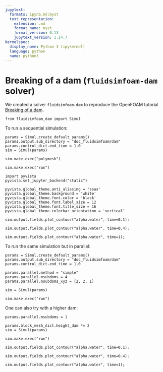 ```yaml
---
jupytext:
  formats: ipynb,md:myst
  text_representation:
    extension: .md
    format_name: myst
    format_version: 0.13
    jupytext_version: 1.14.7
kernelspec:
  display_name: Python 3 (ipykernel)
  language: python
  name: python3
---
```


# Breaking of a dam (`fluidsimfoam-dam` solver)

We created a solver `fluidsimfoam-dam` to reproduce the OpenFOAM tutorial
[Breaking of a dam](https://www.openfoam.com/documentation/tutorial-guide/4-multiphase-flow/4.1-breaking-of-a-dam).

```{code-cell} ipython3
from fluidsimfoam_dam import Simul
```

To run a sequential simulation:

```{code-cell} ipython3
params = Simul.create_default_params()
params.output.sub_directory = "doc_fluidsimfoam/dam"
params.control_dict.end_time = 1.0
sim = Simul(params)
```

```{code-cell} ipython3
sim.make.exec("polymesh")
```

```{code-cell} ipython3
sim.make.exec("run")
```

```{code-cell} ipython3
import pyvista
pyvista.set_jupyter_backend("static")

pyvista.global_theme.anti_aliasing = 'ssaa'
pyvista.global_theme.background = 'white'
pyvista.global_theme.font.color = 'black'
pyvista.global_theme.font.label_size = 12
pyvista.global_theme.font.title_size = 16
pyvista.global_theme.colorbar_orientation = 'vertical'
```

```{code-cell} ipython3
sim.output.fields.plot_contour("alpha.water", time=0.1);
```

```{code-cell} ipython3
sim.output.fields.plot_contour("alpha.water", time=0.4);
```

```{code-cell} ipython3
sim.output.fields.plot_contour("alpha.water", time=1);
```

To run the same simulation but in parallel:

```{code-cell} ipython3
params = Simul.create_default_params()
params.output.sub_directory = "doc_fluidsimfoam/dam"
params.control_dict.end_time = 1.0

params.parallel.method = "simple"
params.parallel.nsubdoms = 4
params.parallel.nsubdoms_xyz = [2, 2, 1]

sim = Simul(params)
```

```{code-cell} ipython3
sim.make.exec("run")
```

One can also try with a higher dam:

```{code-cell} ipython3
params.parallel.nsubdoms = 1

params.block_mesh_dict.height_dam *= 2
sim = Simul(params)
```

```{code-cell} ipython3
sim.make.exec("run")
```

```{code-cell} ipython3
sim.output.fields.plot_contour("alpha.water", time=0.1);
```

```{code-cell} ipython3
sim.output.fields.plot_contour("alpha.water", time=0.4);
```

```{code-cell} ipython3
sim.output.fields.plot_contour("alpha.water", time=1);
```
